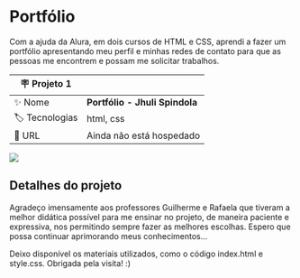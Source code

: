 # Portfólio

Com a ajuda da Alura, em dois cursos de HTML e CSS, aprendi a fazer um portfólio apresentando meu perfil e minhas redes de contato para que as pessoas me encontrem e possam me solicitar trabalhos.

| :placard: Projeto 1 |     |
| -------------  | --- |
| :sparkles: Nome        | **Portfólio - Jhuli Spindola**
| :label: Tecnologias | html, css
| :rocket: URL         | Ainda não está hospedado

<!-- Inserir imagem com a #vitrinedev ao final do link -->
![](https://thumbs2.imgbox.com/3b/7d/SjJnIxFt_t.png?#vitrinedev)

## Detalhes do projeto

Agradeço imensamente aos professores Guilherme e Rafaela que tiveram a melhor didática possível para me ensinar no projeto, de maneira paciente e expressiva, nos permitindo sempre fazer as melhores escolhas. Espero que possa continuar aprimorando meus conhecimentos...

Deixo disponível os materiais utilizados, como o código index.html e style.css. Obrigada pela visita! :)

